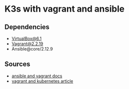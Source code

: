 # K3s with vagrant and ansible

## Dependencies
- VirtualBox@6.1
- Vagrant@2.2.19
- Ansible@core/2.12.9

## Sources
- [ansible and vagrant docs](https://docs.ansible.com/ansible/latest/scenario_guides/guide_vagrant.html#:~:text=Vagrant%20is%20a%20tool%20to,two%20tools%20work%20together%20well.)
- [vagrant and kubernetes article](https://devopscube.com/kubernetes-cluster-vagrant/)